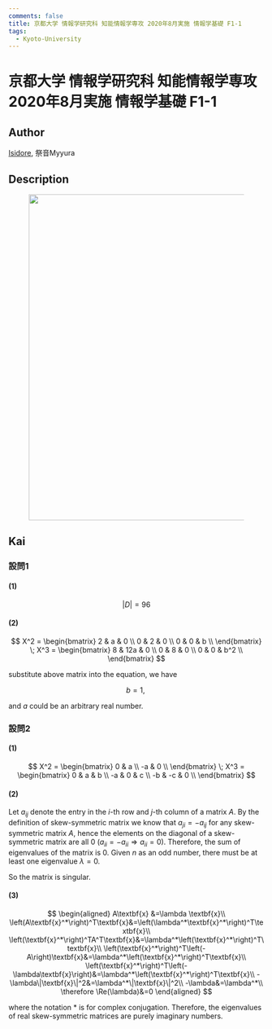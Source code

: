 ```yaml
---
comments: false
title: 京都大学 情報学研究科 知能情報学専攻 2020年8月実施 情報学基礎 F1-1
tags:
  - Kyoto-University
---
```

# 京都大学 情報学研究科 知能情報学専攻 2020年8月実施 情報学基礎 F1-1

## **Author**
[Isidore](https://github.com/heacsing), 祭音Myyura

## **Description**
<figure style="text-align:center;">
  <img src="https://s2.loli.net/2024/07/05/lmiNSvojYthdyQE.png" width="640"/>
</figure>

## **Kai**
### 設問1
#### (1)

$$
|D| = 96
$$

#### (2)

$$
X^2 = \begin{bmatrix}
    2 & a & 0 \\
    0 & 2 & 0 \\
    0 & 0 & b \\
\end{bmatrix}
\;
X^3 = \begin{bmatrix}
    8 & 12a & 0 \\
    0 & 8 & 0 \\
    0 & 0 & b^2 \\
\end{bmatrix}
$$

substitute above matrix into the equation, we have

$$
b = 1, \;
$$

and $a$ could be an arbitrary real number.

### 設問2

#### (1)

$$
X^2 = \begin{bmatrix}
    0 & a  \\
    -a & 0  \\
\end{bmatrix}
\;
X^3 = \begin{bmatrix}
    0 & a & b \\
    -a & 0 & c \\
    -b & -c & 0 \\
\end{bmatrix}
$$

#### (2)
Let $a_{ij}$ denote the entry in the $i$-th row and $j$-th column of a matrix $A$.
By the definition of skew-symmetric matrix we know that $a_{ji} = -a_{ij}$ for any skew-symmetric matrix $A$, hence the elements on the diagonal of a skew-symmetric matrix are all $0$ ($a_{ii} = -a_{ii} \Rightarrow a_{ii} = 0$).
Therefore, the sum of eigenvalues of the matrix is $0$. Given $n$ as an odd number, there must be at least one eigenvalue $\lambda = 0$.

So the matrix is singular.

#### (3)
$$
\begin{aligned}
A\textbf{x}
&=\lambda \textbf{x}\\
\left(A\textbf{x}^*\right)^T\textbf{x}&=\left(\lambda^*\textbf{x}^*\right)^T\textbf{x}\\
\left(\textbf{x}^*\right)^TA^T\textbf{x}&=\lambda^*\left(\textbf{x}^*\right)^T\textbf{x}\\
\left(\textbf{x}^*\right)^T\left(-A\right)\textbf{x}&=\lambda^*\left(\textbf{x}^*\right)^T\textbf{x}\\
\left(\textbf{x}^*\right)^T\left(-\lambda\textbf{x}\right)&=\lambda^*\left(\textbf{x}^*\right)^T\textbf{x}\\
-\lambda\|\textbf{x}\|^2&=\lambda^*\|\textbf{x}\|^2\\
-\lambda&=\lambda^*\\
\therefore \Re(\lambda)&=0
\end{aligned}
$$

where the notation $*$ is for complex conjugation.
Therefore, the eigenvalues of real skew-symmetric matrices are purely imaginary numbers.
